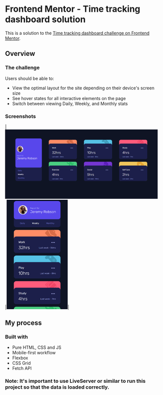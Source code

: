 # Frontend Mentor - Time tracking dashboard solution

This is a solution to the [Time tracking dashboard challenge on Frontend Mentor](https://www.frontendmentor.io/challenges/time-tracking-dashboard-UIQ7167Jw). 

## Overview

### The challenge

Users should be able to:

- View the optimal layout for the site depending on their device's screen size
- See hover states for all interactive elements on the page
- Switch between viewing Daily, Weekly, and Monthly stats

### Screenshots

|<img src="screenshot.png" width="500">|<img src="screenshot2.png" width="200">|

## My process

### Built with

- Pure HTML, CSS and JS
- Mobile-first workflow
- Flexbox
- CSS Grid
- Fetch API

### Note: It's important to use LiveServer or similar to run this project so that the data is loaded correctly.